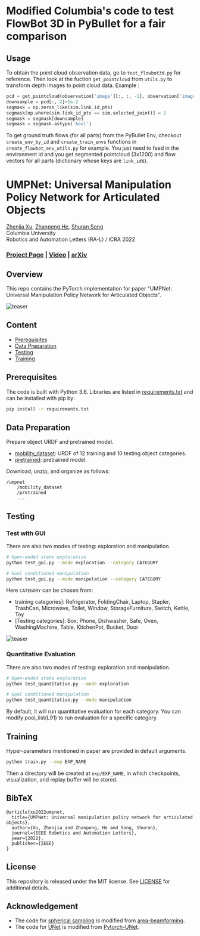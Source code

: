 # Modified Columbia's code to test FlowBot 3D in PyBullet for a fair comparison
## Usage
To obtain the point cloud observation data, go to `test_flowbot3d.py` for reference. Then look at the fuction `get_pointcloud` from `utils.py` to transform depth images to point cloud data.
Example :
```Python 
pcd = get_pointcloud(observation['image'][:, :, -1], observation['image'], sim.segmentation_mask, sim._scene_cam_intrinsics, sim.cam_pose_matrix)[0]
downsample = pcd[:, 2]>1e-2
segmask = np.zeros_like(sim.link_id_pts)
segmask[np.where(sim.link_id_pts == sim.selected_joint)] = 1
segmask = segmask[downsample]
segmask = segmask.astype('bool')
```

To get ground truth flows (for all parts) from the PyBullet Env, checkout `create_env_by_id` and `create_train_envs` functions in `create_flowbot_env_utils.py` for example. You just need to feed in the environment id and you get segmented pointcloud (3x1200) and flow vectors for all parts (dictionary whose keys are `link_id`s).


# UMPNet: Universal Manipulation Policy Network for Articulated Objects


[Zhenjia Xu](http://www.zhenjiaxu.com/),
[Zhanpeng He](https://zhanpenghe.github.io/),
[Shuran Song](https://www.cs.columbia.edu/~shurans/)
<br>
Columbia University
<br>
Robotics and Automation Letters (RA-L) / ICRA 2022

### [Project Page](https://ump-net.cs.columbia.edu/) | [Video](https://youtu.be/KqlvcL9RqKM) | [arXiv](https://arxiv.org/abs/2109.05668)

## Overview
This repo contains the PyTorch implementation for paper "UMPNet: Universal Manipulation Policy Network for Articulated Objects".

![teaser](figures/teaser.jpg)
## Content

- [Prerequisites](#prerequisites)
- [Data Preparation](#data-preparation)
- [Testing](#testing)
- [Training](#training)

## Prerequisites

The code is built with Python 3.6. Libraries are listed in [requirements.txt](requirements.txt) and can be installed with pip by:
```sh
pip install -r requirements.txt
```

## Data Preparation

Prepare object URDF and pretrained model.
- [mobility_dataset](https://ump-net.cs.columbia.edu/download/mobility_dataset.zip): URDF of 12 training and 10 testing object categories.
- [pretrained](https://ump-net.cs.columbia.edu/download/pretrained.zip): pretrained model.

Download, unzip, and organize as follows:
```
/umpnet
    /mobility_dataset
    /pretrained
    ...
```

## Testing

### Test with GUI

There are also two modes of testing: exploration and manipulation.
```sh
# Open-ended state exploration
python test_gui.py --mode exploration --category CATEGORY

# Goal conditioned manipulation
python test_gui.py --mode manipulation --category CATEGORY
```
Here `CATEGORY` can be chosen from:
- training categories]: Refrigerator, FoldingChair, Laptop, Stapler, TrashCan, Microwave, Toilet, Window, StorageFurniture, Switch, Kettle, Toy
- [Testing categories]: Box, Phone, Dishwasher, Safe, Oven, WashingMachine, Table, KitchenPot, Bucket, Door

![teaser](figures/objects.jpg)
### Quantitative Evaluation
There are also two modes of testing: exploration and manipulation.
```sh
# Open-ended state exploration
python test_quantitative.py --mode exploration

# Goal conditioned manipulation
python test_quantitative.py --mode manipulation
```
By default, it will run quantitative evaluation for each category. You can modify pool_list(L91) to run evaluation for a specific category.

## Training
Hyper-parameters mentioned in paper are provided in default arguments.
```sh
python train.py --exp EXP_NAME
```
Then a directory will be created at `exp/EXP_NAME`, in which checkpoints, visualization, and replay buffer will be stored.

## BibTeX
```
@article{xu2022umpnet,
  title={UMPNet: Universal manipulation policy network for articulated objects},
  author={Xu, Zhenjia and Zhanpeng, He and Song, Shuran},
  journal={IEEE Robotics and Automation Letters},
  year={2022},
  publisher={IEEE}
}
```

## License

This repository is released under the MIT license. See [LICENSE](LICENSE) for additional details.

## Acknowledgement

- The code for [spherical sampling](spherical_sampling.py) is modified from [area-beamforming](https://github.com/marc1701/area-beamforming).
- The code for [UNet](unet_parts.py) is modified from [Pytorch-UNet](https://github.com/milesial/Pytorch-UNet).
